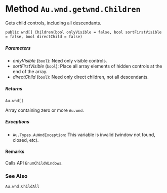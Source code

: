# Method `Au.wnd.getwnd.Children`

Gets child controls, including all descendants.

```
public wnd[] Children(bool onlyVisible = false, bool sortFirstVisible = false, bool directChild = false)
```

##### Parameters

- *onlyVisible*  (`bool`):
    Need only visible controls.
- *sortFirstVisible*  (`bool`):
    Place all array elements of hidden controls at the end of the array.
- *directChild*  (`bool`):
    Need only direct children, not all descendants.

##### Returns

`Au.wnd[]`

Array containing zero or more `Au.wnd`.

##### Exceptions

- `Au.Types.AuWndException`:
    This variable is invalid (window not found, closed, etc).

#### Remarks

Calls API `EnumChildWindows`.

### See Also

`Au.wnd.ChildAll`